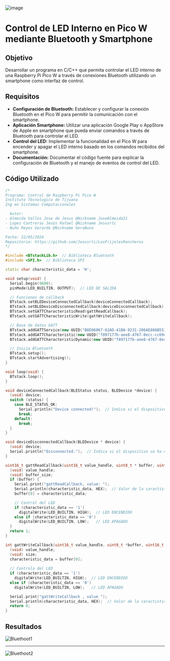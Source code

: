 ![image](https://p84.cooltext.com/Rendered/Cool%20Text%20-%20Prctica%204%20458936176718201.png)

# Control de LED Interno en Pico W mediante Bluetooth y Smartphone

## Objetivo
Desarrollar un programa en C/C++ que permita controlar el LED interno de una Raspberry Pi Pico W a través de conexiones Bluetooth utilizando un smartphone como interfaz de control.

## Requisitos
* **Configuración de Bluetooth:** Establecer y configurar la conexión Bluetooth en el Pico W para permitir la comunicación con el smartphone.
* **Aplicación Smartphone:** Utilizar una aplicación Google Play o AppStore de Apple en smartphone que pueda enviar comandos a través de Bluetooth para controlar el LED.
* **Control del LED:** Implementar la funcionalidad en el Pico W para encender y apagar el LED interno basado en los comandos recibidos del smartphone.
* **Documentación:** Documentar el código fuente para explicar la configuración de Bluetooth y el manejo de eventos de control del LED.

## Código Utilizado
```cpp
/*
Programa: Control de Raspberry Pi Pico W
Instituto Técnologico de Tijuana
Ing en Sistemas Computacionales

  Autor: 
- Almeida Valles Jose de Jesus @Nickname JoseAlmeida21
- Lopez Contreras Jesús Rafael @Nickname Jesusrlc
- Nuño Reyes Gerardo @Nickname GeraNuno

Fecha: 22/05/2024
Repositorio: https://github.com/Jesusrlc/LosFrijolesRancheros
*/

#include <BTstackLib.h>  // Biblioteca Bluetooth
#include <SPI.h>  // Biblioteca SPI

static char characteristic_data = 'H';  

void setup(void) {
  Serial.begin(9600);
  pinMode(LED_BUILTIN, OUTPUT);  // LED DE SALIDA

  // Funciones de callback
  BTstack.setBLEDeviceConnectedCallback(deviceConnectedCallback);
  BTstack.setBLEDeviceDisconnectedCallback(deviceDisconnectedCallback);
  BTstack.setGATTCharacteristicRead(gattReadCallback);
  BTstack.setGATTCharacteristicWrite(gattWriteCallback);

  // Base de datos GATT
  BTstack.addGATTService(new UUID("B8E06067-62AD-41BA-9231-206AE80AB551"));  // Se añade un servicio GATT
  BTstack.addGATTCharacteristic(new UUID("f897177b-aee8-4767-8ecc-cc694fd5fcef"), ATT_PROPERTY_READ, "This is a String!");  // Se añade una característica GATT
  BTstack.addGATTCharacteristicDynamic(new UUID("f897177b-aee8-4767-8ecc-cc694fd5fce0"), ATT_PROPERTY_READ | ATT_PROPERTY_WRITE | ATT_PROPERTY_NOTIFY, 0);  // Se añade una característica GATT dinámica

  // Inicia Bluetooth
  BTstack.setup();
  BTstack.startAdvertising();
}

void loop(void) {
  BTstack.loop();
}

void deviceConnectedCallback(BLEStatus status, BLEDevice *device) {
  (void) device;  
  switch (status) {
    case BLE_STATUS_OK:
      Serial.println("Device connected!");  // Indica si el dispositivo esta conectado
      break;
    default:
      break;
  }
}

void deviceDisconnectedCallback(BLEDevice * device) {
  (void) device;  
  Serial.println("Disconnected.");  // Indica si el dispositivo se ha desconectado
}

uint16_t gattReadCallback(uint16_t value_handle, uint8_t * buffer, uint16_t buffer_size) {
  (void) value_handle;  
  (void) buffer_size;  
  if (buffer) {
    Serial.print("gattReadCallback, value: ");
    Serial.println(characteristic_data, HEX);  // Valor de la caractistica Hexadecimal
    buffer[0] = characteristic_data;  

    // Control del LED
    if (characteristic_data == '1')
      digitalWrite(LED_BUILTIN, HIGH);  // LED ENCENDIDO
    else if (characteristic_data == '0')
      digitalWrite(LED_BUILTIN, LOW);   // LED APAGADO
  }
  return 1;  
}

int gattWriteCallback(uint16_t value_handle, uint8_t *buffer, uint16_t size) {
  (void) value_handle;  
  (void) size;  
  characteristic_data = buffer[0];
 
  // Controla del LED
  if (characteristic_data == '1')
    digitalWrite(LED_BUILTIN, HIGH);  // LED ENCENDIDO
  else if (characteristic_data == '0')
    digitalWrite(LED_BUILTIN, LOW);   // LED APAGADO

  Serial.print("gattWriteCallback , value ");
  Serial.println(characteristic_data, HEX);  // Valor de la caractistica Hexadecimal
  return 0;
}
```

## Resultados
![Bluethoot1](https://github.com/Jesusrlc/LosFrijolesRancheros/assets/105743061/67ffd2af-a5d1-4bb3-8ad9-f14ddc456946)

---

![Bluethoot2](https://github.com/Jesusrlc/LosFrijolesRancheros/assets/105743061/482772b6-6b64-4a4f-b153-94a2c0610062)
